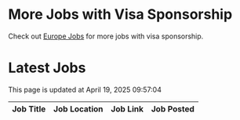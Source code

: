 # More Jobs with Visa Sponsorship

Check out [Europe Jobs](https://github.com/sureshparimi/europejobs#latest-jobs) for more jobs with visa sponsorship.

# Latest Jobs

This page is updated at April 19, 2025 09:57:04

| Job Title | Job Location | Job Link | Job Posted |
| --- | --- | --- | --- |
